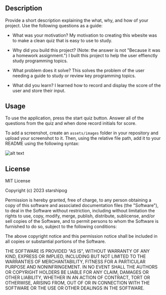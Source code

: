 # <Code-Quiz>

## Description

Provide a short description explaining the what, why, and how of your project. Use the following questions as a guide:

- What was your motivation?
My motivation to creating this wbesite was to make a clean quiz that is easy to use to study.

- Why did you build this project? (Note: the answer is not "Because it was a homework assignment.")
I built this project to help the user effienctly study programming topics.

- What problem does it solve?
This solves the problem of the user needing a guide to study or review key programming topics.

- What did you learn?
I learned how to record and display the score of the user and store their input.


## Usage

To use the application, press the start quiz button. Answer all of the questions from the quiz and when done record initials for score.

To add a screenshot, create an `assets/images` folder in your repository and upload your screenshot to it. Then, using the relative file path, add it to your README using the following syntax:

![alt text](assets/images/screenshot.png)

## License

MIT License

Copyright (c) 2023 starshipog

Permission is hereby granted, free of charge, to any person obtaining a copy
of this software and associated documentation files (the "Software"), to deal
in the Software without restriction, including without limitation the rights
to use, copy, modify, merge, publish, distribute, sublicense, and/or sell
copies of the Software, and to permit persons to whom the Software is
furnished to do so, subject to the following conditions:

The above copyright notice and this permission notice shall be included in all
copies or substantial portions of the Software.

THE SOFTWARE IS PROVIDED "AS IS", WITHOUT WARRANTY OF ANY KIND, EXPRESS OR
IMPLIED, INCLUDING BUT NOT LIMITED TO THE WARRANTIES OF MERCHANTABILITY,
FITNESS FOR A PARTICULAR PURPOSE AND NONINFRINGEMENT. IN NO EVENT SHALL THE
AUTHORS OR COPYRIGHT HOLDERS BE LIABLE FOR ANY CLAIM, DAMAGES OR OTHER
LIABILITY, WHETHER IN AN ACTION OF CONTRACT, TORT OR OTHERWISE, ARISING FROM,
OUT OF OR IN CONNECTION WITH THE SOFTWARE OR THE USE OR OTHER DEALINGS IN THE
SOFTWARE.